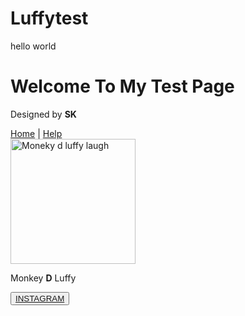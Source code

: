 # Luffytest
hello world

<!DOCTYPE HTML> 
  
 <html> 
     <head> 
         <title>Test Product</title> 
     </head> 
     <body> 
         <h1>Welcome To My Test Page</h1> 
         <p>Designed by <b>SK</b></p> 
         <nav> 
             <a href="w3.html">Home</a> | 
             <a href="nav1.html">Help</a>  
         </nav> 
         <img src="https://encrypted-tbn0.gstatic.com/images?q=tbn:ANd9GcSewr1sYD4fKI2KLCKXbqMiEqDuRbHaQ-1LW0a_GMSmYb49ZcBot5u9k18&s=10"width="200"alt="Moneky d luffy laugh"> 
         <p>Monkey <b>D</b> Luffy</p> 
         <button><a href="https://www.instagram.com/_xx.shiva_/">INSTAGRAM</a></button> 
     </body> 
 </html>